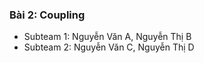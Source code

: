 ### Bài 2: Coupling
- Subteam 1: Nguyễn Văn A, Nguyễn Thị B
- Subteam 2: Nguyễn Văn C, Nguyễn Thị D





